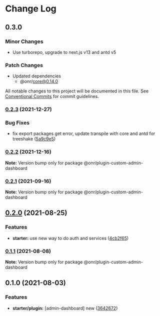 # Change Log

## 0.3.0

### Minor Changes

- Use turborepo, upgrade to next.js v13 and antd v5

### Patch Changes

- Updated dependencies
  - @onr/core@0.14.0

All notable changes to this project will be documented in this file.
See [Conventional Commits](https://conventionalcommits.org) for commit guidelines.

### [0.2.3](https://github.com/OnrampLab/onr-react-ui/compare/@onr/plugin-custom-admin-dashboard@0.2.2...@onr/plugin-custom-admin-dashboard@0.2.3) (2021-12-27)

### Bug Fixes

- fix export packages get error, update transpile with core and antd for treeshake ([5a9c9e5](https://github.com/OnrampLab/onr-react-ui/commit/5a9c9e5d2bce31ab8d53c0cacac731d2623ca7d2))

### [0.2.2](https://github.com/OnrampLab/onr-react-ui/compare/@onr/plugin-custom-admin-dashboard@0.2.1...@onr/plugin-custom-admin-dashboard@0.2.2) (2021-12-16)

**Note:** Version bump only for package @onr/plugin-custom-admin-dashboard

### [0.2.1](https://github.com/OnrampLab/onr-react-ui/compare/@onr/plugin-custom-admin-dashboard@0.2.0...@onr/plugin-custom-admin-dashboard@0.2.1) (2021-09-16)

**Note:** Version bump only for package @onr/plugin-custom-admin-dashboard

## [0.2.0](https://github.com/OnrampLab/onr-react-ui/compare/@onr/plugin-custom-admin-dashboard@0.1.1...@onr/plugin-custom-admin-dashboard@0.2.0) (2021-08-25)

### Features

- **starter:** use new way to do auth and services ([4cb2f65](https://github.com/OnrampLab/onr-react-ui/commit/4cb2f65cf7d4c61466aadf4c902cb4ca66e66cd3))

### [0.1.1](https://github.com/OnrampLab/onr-react-ui/compare/@onr/plugin-custom-admin-dashboard@0.1.0...@onr/plugin-custom-admin-dashboard@0.1.1) (2021-08-08)

**Note:** Version bump only for package @onr/plugin-custom-admin-dashboard

## 0.1.0 (2021-08-03)

### Features

- **starter/plugin:** [admin-dashboard] new ([3642672](https://github.com/OnrampLab/onr-react-ui/commit/3642672075a464fb1a8b416cd14c54f594c67198))
